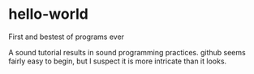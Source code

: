 # hello-world
First and bestest of programs ever

A sound tutorial results in sound programming practices.
github seems fairly easy to begin, but I suspect it is more intricate than it looks.

